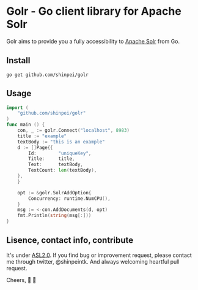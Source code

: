 Golr - Go client library for Apache Solr
====


Golr aims to provide you a fully accessibility to [Apache Solr](http://lucene.apache.org/solr) from Go.

## Install

```
go get github.com/shinpei/golr
```

## Usage

```go
import (
    "github.com/shinpei/golr"
)
func main () {
	con, _ := golr.Connect("localhost", 8983)
	title := "example"
	textBody := "this is an example"
	d := []Page{{
		Id:        "uniqueKey",
		Title:     title,
		Text:      textBody,
		TextCount: len(textBody),
	},
	}

	opt := &golr.SolrAddOption{
		Concurrency: runtime.NumCPU(),
	}
	msg := <-con.AddDocuments(d, opt)
	fmt.Println(string(msg[:]))
}
```


## Lisence, contact info, contribute
It's under [ASL2.0](http://www.apache.org/licenses/LICENSE-2.0). If you find bug or improvement request, please contact me through twitter, @shinpeintk. And always welcoming heartful pull request.

Cheers, :beer: :moyai:

